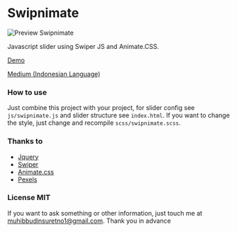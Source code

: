 # Swipnimate

![Preview Swipnimate](https://cdn-images-1.medium.com/max/800/1*JHH9HJKdgHj-nZsTyJENtQ.gif)

Javascript slider using Swiper JS and Animate.CSS.

[Demo](https://muhibbudins.github.io/swipnimate/)

[Medium (Indonesian Language)](https://medium.com/@muhibbudins/trick-bikin-slider-js-gratis-rasa-premium-a7c7ba09d744)

### How to use

Just combine this project with your project, for slider config see `js/swipnimate.js` and slider structure see `index.html`. If you want to change the style, just change and recompile `scss/swipnimate.scss`.

### Thanks to

- [Jquery](https://github.com/jquery/jquery)
- [Swiper](https://github.com/nolimits4web/Swiper)
- [Animate.css](https://github.com/daneden/animate.css/)
- [Pexels](https://www.pexels.com/)

### License MIT

If you want to ask something or other information, just touch me at muhibbudinsuretno1@gmail.com. Thank you in advance